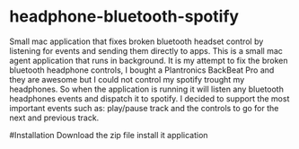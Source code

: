 # headphone-bluetooth-spotify
Small mac application that fixes broken bluetooth headset control by listening for events and sending them directly to apps.
This is a small mac agent application that runs in background. It is my attempt to fix the broken bluetooth headphone controls, I bought a Plantronics BackBeat Pro and they are awesome but I could not control my spotify trought my headphones. 
So when the application is running it will listen any bluetooth headphones events and dispatch it to spotify.
I decided to support the most important events such as: play/pause track and the controls to go for the next and previous track. 

#Installation
Download the zip file install it application
